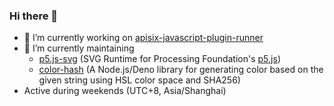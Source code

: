 ### Hi there 👋

- 🔭 I’m currently working on [apisix-javascript-plugin-runner](https://github.com/zenozeng/apisix-javascript-plugin-runner)
- 🌱 I’m currently maintaining 
  - [p5.js-svg](https://github.com/zenozeng/p5.js-svg) (SVG Runtime for Processing Foundation's [p5.js](https://github.com/processing/p5.js))
  - [color-hash](https://github.com/zenozeng/color-hash) (A Node.js/Deno library for generating color based on the given string using HSL color space and SHA256)
- Active during weekends (UTC+8, Asia/Shanghai)

<!--
**zenozeng/zenozeng** is a ✨ _special_ ✨ repository because its `README.md` (this file) appears on your GitHub profile.

Here are some ideas to get you started:


- 
- 👯 I’m looking to collaborate on ...
- 🤔 I’m looking for help with ...
- 💬 Ask me about ...
- 📫 How to reach me: ...
- 😄 Pronouns: ...
- ⚡ Fun fact: ...
-->
